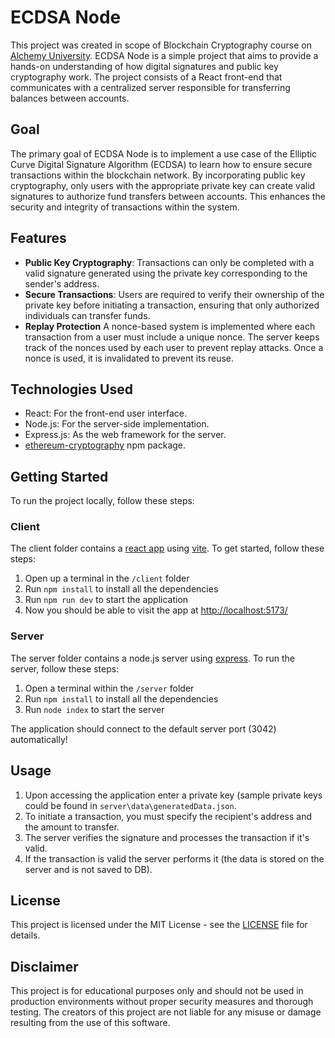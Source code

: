 # ECDSA Node

This project was created in scope of Blockchain Cryptography course on [Alchemy University](https://university.alchemy.com/).
ECDSA Node is a simple project that aims to provide a hands-on understanding of how digital signatures and public key cryptography work.
The project consists of a React front-end that communicates with a centralized server responsible for transferring balances between accounts.

## Goal

The primary goal of ECDSA Node is to implement a use case of the Elliptic Curve Digital Signature Algorithm (ECDSA) to learn how to ensure secure transactions within the blockchain network.
By incorporating public key cryptography, only users with the appropriate private key can create valid signatures to authorize fund transfers between accounts. This enhances the security and integrity of transactions within the system.

## Features

- **Public Key Cryptography**: Transactions can only be completed with a valid signature generated using the private key corresponding to the sender's address.
- **Secure Transactions**: Users are required to verify their ownership of the private key before initiating a transaction, ensuring that only authorized individuals can transfer funds.
- **Replay Protection** A nonce-based system is implemented where each transaction from a user must include a unique nonce. The server keeps track of the nonces used by each user to prevent replay attacks. Once a nonce is used, it is invalidated to prevent its reuse.

## Technologies Used

- React: For the front-end user interface.
- Node.js: For the server-side implementation.
- Express.js: As the web framework for the server.
- [ethereum-cryptography](https://www.npmjs.com/package/ethereum-cryptography) npm package.

## Getting Started

To run the project locally, follow these steps:

### Client

The client folder contains a [react app](https://reactjs.org/) using [vite](https://vitejs.dev/). To get started, follow these steps:

1. Open up a terminal in the `/client` folder
2. Run `npm install` to install all the dependencies
3. Run `npm run dev` to start the application
4. Now you should be able to visit the app at [http://localhost:5173/](http://localhost:5173/)

### Server

The server folder contains a node.js server using [express](https://expressjs.com/). To run the server, follow these steps:

1. Open a terminal within the `/server` folder
2. Run `npm install` to install all the dependencies
3. Run `node index` to start the server

The application should connect to the default server port (3042) automatically!

## Usage

1. Upon accessing the application enter a private key (sample private keys could be found in `server\data\generatedData.json`.
2. To initiate a transaction, you must specify the recipient's address and the amount to transfer.
3. The server verifies the signature and processes the transaction if it's valid.
4. If the transaction is valid the server performs it (the data is stored on the server and is not saved to DB).

## License

This project is licensed under the MIT License - see the [LICENSE](LICENSE) file for details.

## Disclaimer

This project is for educational purposes only and should not be used in production environments without proper security measures and thorough testing. The creators of this project are not liable for any misuse or damage resulting from the use of this software.
